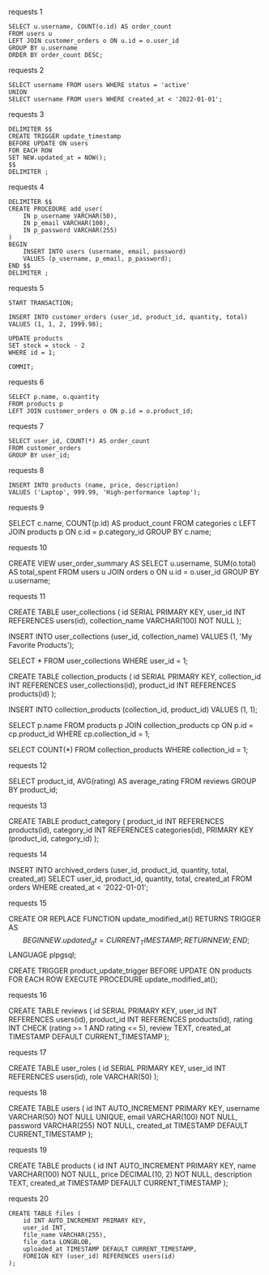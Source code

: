 requests 1

    SELECT u.username, COUNT(o.id) AS order_count 
    FROM users u 
    LEFT JOIN customer_orders o ON u.id = o.user_id 
    GROUP BY u.username 
    ORDER BY order_count DESC;


requests 2 

    SELECT username FROM users WHERE status = 'active'
    UNION
    SELECT username FROM users WHERE created_at < '2022-01-01';


requests 3

    DELIMITER $$
    CREATE TRIGGER update_timestamp 
    BEFORE UPDATE ON users 
    FOR EACH ROW 
    SET NEW.updated_at = NOW();
    $$
    DELIMITER ;


requests 4

    DELIMITER $$
    CREATE PROCEDURE add_user(
        IN p_username VARCHAR(50), 
        IN p_email VARCHAR(100), 
        IN p_password VARCHAR(255)
    )
    BEGIN
        INSERT INTO users (username, email, password) 
        VALUES (p_username, p_email, p_password);
    END $$
    DELIMITER ;


requests  5

    START TRANSACTION;

    INSERT INTO customer_orders (user_id, product_id, quantity, total) 
    VALUES (1, 1, 2, 1999.98);

    UPDATE products 
    SET stock = stock - 2 
    WHERE id = 1;

    COMMIT;


requests 6

    SELECT p.name, o.quantity 
    FROM products p 
    LEFT JOIN customer_orders o ON p.id = o.product_id;


requests 7

    SELECT user_id, COUNT(*) AS order_count 
    FROM customer_orders 
    GROUP BY user_id;


requests 8

    INSERT INTO products (name, price, description) 
    VALUES ('Laptop', 999.99, 'High-performance laptop');


requests 9

SELECT c.name, COUNT(p.id) AS product_count 
FROM categories c
LEFT JOIN products p ON c.id = p.category_id
GROUP BY c.name;

requests 10

CREATE VIEW user_order_summary AS 
SELECT u.username, SUM(o.total) AS total_spent 
FROM users u 
JOIN orders o ON u.id = o.user_id 
GROUP BY u.username;

requests 11

CREATE TABLE user_collections (
    id SERIAL PRIMARY KEY,
    user_id INT REFERENCES users(id),
    collection_name VARCHAR(100) NOT NULL
);

INSERT INTO user_collections (user_id, collection_name) 
VALUES (1, 'My Favorite Products');

SELECT * FROM user_collections 
WHERE user_id = 1;

CREATE TABLE collection_products (
    id SERIAL PRIMARY KEY,
    collection_id INT REFERENCES user_collections(id),
    product_id INT REFERENCES products(id)
);

INSERT INTO collection_products (collection_id, product_id) 
VALUES (1, 1);

SELECT p.name 
FROM products p
JOIN collection_products cp ON p.id = cp.product_id
WHERE cp.collection_id = 1;

SELECT COUNT(*) 
FROM collection_products 
WHERE collection_id = 1;


requests  12

SELECT product_id, AVG(rating) AS average_rating 
FROM reviews 
GROUP BY product_id;

requests 13

CREATE TABLE product_category (
    product_id INT REFERENCES products(id),
    category_id INT REFERENCES categories(id),
    PRIMARY KEY (product_id, category_id)
);

requests 14

INSERT INTO archived_orders (user_id, product_id, quantity, total, created_at) 
SELECT user_id, product_id, quantity, total, created_at 
FROM orders 
WHERE created_at < '2022-01-01';

requests 15

CREATE OR REPLACE FUNCTION update_modified_at() 
RETURNS TRIGGER AS $$
BEGIN
    NEW.updated_at = CURRENT_TIMESTAMP;
    RETURN NEW;
END;
$$ LANGUAGE plpgsql;

CREATE TRIGGER product_update_trigger 
BEFORE UPDATE ON products 
FOR EACH ROW EXECUTE PROCEDURE update_modified_at();

requests 16

CREATE TABLE reviews (
    id SERIAL PRIMARY KEY,
    user_id INT REFERENCES users(id),
    product_id INT REFERENCES products(id),
    rating INT CHECK (rating >= 1 AND rating <= 5),
    review TEXT,
    created_at TIMESTAMP DEFAULT CURRENT_TIMESTAMP
);

requests  17

CREATE TABLE user_roles (
    id SERIAL PRIMARY KEY,
    user_id INT REFERENCES users(id),
    role VARCHAR(50)
);

requests 18

   CREATE TABLE users (
       id INT AUTO_INCREMENT PRIMARY KEY,
       username VARCHAR(50) NOT NULL UNIQUE,
       email VARCHAR(100) NOT NULL,
       password VARCHAR(255) NOT NULL,
       created_at TIMESTAMP DEFAULT CURRENT_TIMESTAMP
   );


requests 19

   CREATE TABLE products (
       id INT AUTO_INCREMENT PRIMARY KEY,
       name VARCHAR(100) NOT NULL,
       price DECIMAL(10, 2) NOT NULL,
       description TEXT,
       created_at TIMESTAMP DEFAULT CURRENT_TIMESTAMP
   );

requests 20

    CREATE TABLE files (
        id INT AUTO_INCREMENT PRIMARY KEY,
        user_id INT,
        file_name VARCHAR(255),
        file_data LONGBLOB,
        uploaded_at TIMESTAMP DEFAULT CURRENT_TIMESTAMP,
        FOREIGN KEY (user_id) REFERENCES users(id)
    );






















































































































































